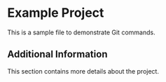 # Example Project
This is a sample file to demonstrate Git commands.
## Additional Information
This section contains more details about the project.

